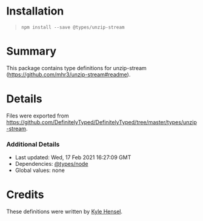 # Installation
> `npm install --save @types/unzip-stream`

# Summary
This package contains type definitions for unzip-stream (https://github.com/mhr3/unzip-stream#readme).

# Details
Files were exported from https://github.com/DefinitelyTyped/DefinitelyTyped/tree/master/types/unzip-stream.

### Additional Details
 * Last updated: Wed, 17 Feb 2021 16:27:09 GMT
 * Dependencies: [@types/node](https://npmjs.com/package/@types/node)
 * Global values: none

# Credits
These definitions were written by [Kyle Hensel](https://github.com/k-yle).
